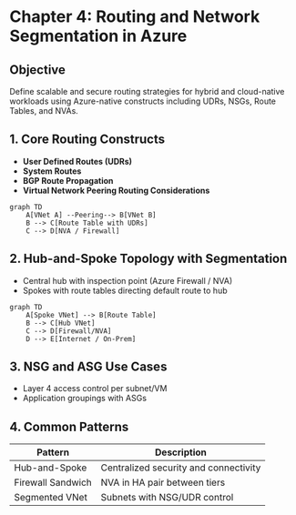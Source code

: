 
# Chapter 4: Routing and Network Segmentation in Azure

## Objective

Define scalable and secure routing strategies for hybrid and cloud-native workloads using Azure-native constructs including UDRs, NSGs, Route Tables, and NVAs.

## 1. Core Routing Constructs

- **User Defined Routes (UDRs)**
- **System Routes**
- **BGP Route Propagation**
- **Virtual Network Peering Routing Considerations**

```mermaid
graph TD
    A[VNet A] --Peering--> B[VNet B]
    B --> C[Route Table with UDRs]
    C --> D[NVA / Firewall]
```

## 2. Hub-and-Spoke Topology with Segmentation

- Central hub with inspection point (Azure Firewall / NVA)
- Spokes with route tables directing default route to hub

```mermaid
graph TD
    A[Spoke VNet] --> B[Route Table]
    B --> C[Hub VNet]
    C --> D[Firewall/NVA]
    D --> E[Internet / On-Prem]
```

## 3. NSG and ASG Use Cases

- Layer 4 access control per subnet/VM
- Application groupings with ASGs

## 4. Common Patterns

| Pattern | Description |
|--------|-------------|
| Hub-and-Spoke | Centralized security and connectivity |
| Firewall Sandwich | NVA in HA pair between tiers |
| Segmented VNet | Subnets with NSG/UDR control |

